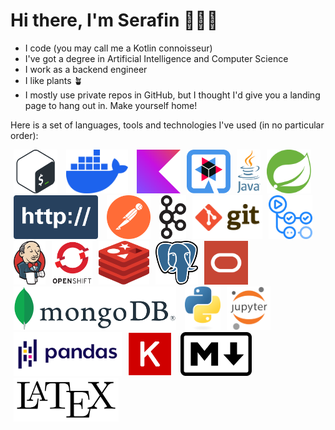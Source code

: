 # Hi there, I'm Serafin 👨🏽‍💻

- I code (you may call me a Kotlin connoisseur)
- I've got a degree in Artificial Intelligence and Computer Science
- I work as a backend engineer
- I like plants 🪴
- I mostly use private repos in GitHub, but I thought I'd give you a landing page to hang out in. Make yourself home!

Here is a set of languages, tools and technologies I've used (in no particular order):

<img alt="bash logo" height="70" hspace="5" src="assets/bash-logo.svg"/> <img alt="bash logo" height="70" hspace="5" src="assets/docker-logo.svg"/> <img alt="kotlin logo" height="70" hspace="5" src="assets/kotlin-logo.png"/><img alt="quarkus logo" height="70" hspace="5" src="assets/quarkus-logo.svg"/><img alt="java logo" height="70" hspace="5" src="assets/java-logo.svg"/><img alt="springboot logo" height="70" hspace="5" src="assets/spring-boot-logo.svg"/> <img alt="http logo" height="70" hspace="5" src="assets/http-logo.svg"/> <img alt="postman logo" height="70" hspace="5" src="assets/postman-logo.svg"/> <img alt="kafka logo" height="70" hspace="5" src="assets/kafka-logo.svg"/><img alt="git logo" height="70" hspace="5" src="assets/git-logo.png"/><img alt="github actions logo" height="70" hspace="5" src="assets/github-actions-logo.png"/><img alt="jenkins logo" height="70" hspace="5" src="assets/jenkins-logo.png"/><img alt="openshift logo" height="70" hspace="5" src="assets/openshift-logo.svg"/><img alt="redis logo" height="70" hspace="5" src="assets/redis-logo.svg"/><img alt="postgres db logo" height="70" hspace="5" src="assets/postgres-logo.svg"/><img alt="oracle db logo" height="70" hspace="5" src="assets/oracle-db-logo.png"/> <img alt="mongo db logo" height="70" hspace="5" src="assets/mongodb-logo.svg"/> <img alt="python logo" height="70" hspace="5" src="assets/python-logo.png"/><img alt="jupyter logo" height="70" hspace="5" src="assets/jupyter-logo.png"/><img alt="python pandas logo" height="70" hspace="5" src="assets/python-pandas-logo.svg"/><img alt="keras logo" height="70" hspace="5" src="assets/keras-logo.svg"/> <img alt="markdown logo" height="70" hspace="5" src="assets/markdown-logo.svg"/> <img alt="latex logo" height="70" hspace="5" src="assets/latex-logo.svg"/>
